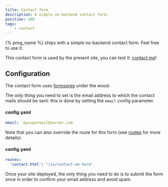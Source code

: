 ```yaml
---
title: Contact form
description: A simple no-backend contact form.
position: 100
tags:
    - contact
---
```


{% prog_name %} ships with a simple no-backend contact form. Feel free to use it.

This contact form is used by the present site, you can test it: [contact me](/contact/)!

## Configuration

The contact form uses [formspree](https://formspree.io/) under the wood.

The only thing you need to set is the email address to which the contact mails should be sent: this is done by setting the `email` config parameter.

#### config.yaml

```yaml
email: `mysupermail@server.com
```

Note that you can also override the route for this form (see [routes](/build-process/routes/) for more details):

#### config.yaml

```yaml
routes:
  'contact.html': "/io/contact-me-here"
```

Once your site deployed, the only thing you need to do is to submit the form once in order to confirm your email address and avoid spam.

